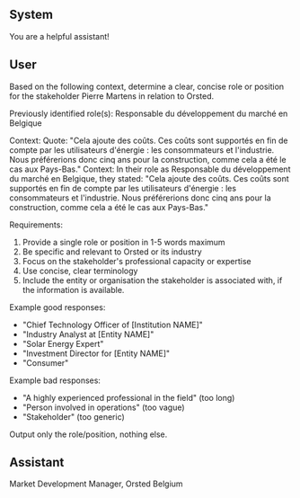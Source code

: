 ## System

You are a helpful assistant!

## User


Based on the following context, determine a clear, concise role or position for the stakeholder Pierre Martens in relation to Orsted.

Previously identified role(s): Responsable du développement du marché en Belgique

Context:
Quote: "Cela ajoute des coûts. Ces coûts sont supportés en fin de compte par les utilisateurs d'énergie : les consommateurs et l'industrie. Nous préférerions donc cinq ans pour la construction, comme cela a été le cas aux Pays-Bas."
Context: In their role as Responsable du développement du marché en Belgique, they stated: "Cela ajoute des coûts. Ces coûts sont supportés en fin de compte par les utilisateurs d'énergie : les consommateurs et l'industrie. Nous préférerions donc cinq ans pour la construction, comme cela a été le cas aux Pays-Bas."

Requirements:
1. Provide a single role or position in 1-5 words maximum
2. Be specific and relevant to Orsted or its industry
3. Focus on the stakeholder's professional capacity or expertise
4. Use concise, clear terminology
5. Include the entity or organisation the stakeholder is associated with, if the information is available.

Example good responses:
- "Chief Technology Officer of [Institution NAME]"
- "Industry Analyst at [Entity NAME]"
- "Solar Energy Expert"
- "Investment Director for [Entity NAME]"
- "Consumer"

Example bad responses:
- "A highly experienced professional in the field" (too long)
- "Person involved in operations" (too vague)
- "Stakeholder" (too generic)

Output only the role/position, nothing else.


## Assistant

Market Development Manager, Orsted Belgium

